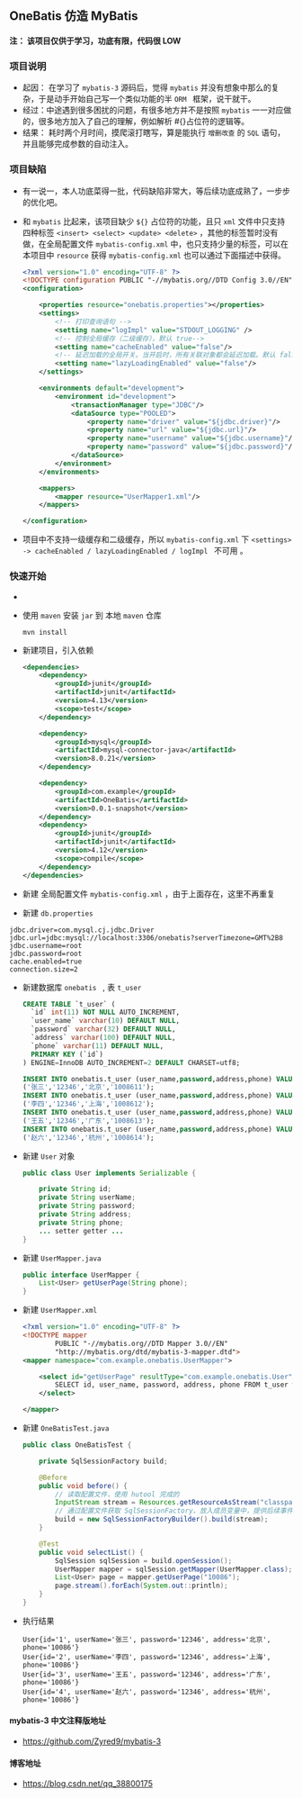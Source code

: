 ## OneBatis 仿造 MyBatis



#### 注： 该项目仅供于学习，功底有限，代码很 LOW



###  项目说明

- 起因： 在学习了 `mybatis-3` 源码后，觉得 `mybatis` 并没有想象中那么的复杂，于是动手开始自己写一个类似功能的半 `ORM ` 框架，说干就干。
- 经过：中途遇到很多困扰的问题，有很多地方并不是按照 `mybatis` 一一对应做的，很多地方加入了自己的理解，例如解析 #{}占位符的逻辑等。
- 结果： 耗时两个月时间，摸爬滚打瞎写，算是能执行 `增删改查` 的 `SQL` 语句，并且能够完成参数的自动注入。

### 项目缺陷

- 有一说一，本人功底菜得一批，代码缺陷非常大，等后续功底成熟了，一步步的优化吧。

- 和 `mybatis` 比起来，该项目缺少 `${}` 占位符的功能，且只 `xml` 文件中只支持四种标签 `<insert> <select> <update> <delete>` ，其他的标签暂时没有做，在全局配置文件 `mybatis-config.xml` 中，也只支持少量的标签，可以在本项目中 `resource` 获得 `mybatis-config.xml` 也可以通过下面描述中获得。

  ```xml
  <?xml version="1.0" encoding="UTF-8" ?>
  <!DOCTYPE configuration PUBLIC "-//mybatis.org//DTD Config 3.0//EN" "http://mybatis.org/dtd/mybatis-3-config.dtd">
  <configuration>
  
      <properties resource="onebatis.properties"></properties>
      <settings>
          <!-- 打印查询语句 -->
          <setting name="logImpl" value="STDOUT_LOGGING" />
          <!-- 控制全局缓存（二级缓存），默认 true-->
          <setting name="cacheEnabled" value="false"/>
          <!-- 延迟加载的全局开关。当开启时，所有关联对象都会延迟加载。默认 false  -->
          <setting name="lazyLoadingEnabled" value="false"/>
      </settings>
  
      <environments default="development">
          <environment id="development">
              <transactionManager type="JDBC"/>
              <dataSource type="POOLED">
                  <property name="driver" value="${jdbc.driver}"/>
                  <property name="url" value="${jdbc.url}"/>
                  <property name="username" value="${jdbc.username}"/>
                  <property name="password" value="${jdbc.password}"/>
              </dataSource>
          </environment>
      </environments>
  
      <mappers>
          <mapper resource="UserMapper1.xml"/>
      </mappers>
  
  </configuration>
  ```

  

- 项目中不支持一级缓存和二级缓存，所以 `mybatis-config.xml` 下 `<settings> -> cacheEnabled / lazyLoadingEnabled / logImpl ` 不可用 。

### 快速开始

- [下载源码]: https://github.com/Zyred9/OneBatis

- 使用 `maven` 安装 `jar` 到 本地 `maven` 仓库

  ```shell
  mvn install
  ```

- 新建项目，引入依赖

  ```xml
  <dependencies>
      <dependency>
          <groupId>junit</groupId>
          <artifactId>junit</artifactId>
          <version>4.13</version>
          <scope>test</scope>
      </dependency>
  
      <dependency>
          <groupId>mysql</groupId>
          <artifactId>mysql-connector-java</artifactId>
          <version>8.0.21</version>
      </dependency>
  
      <dependency>
          <groupId>com.example</groupId>
          <artifactId>OneBatis</artifactId>
          <version>0.0.1-snapshot</version>
      </dependency>
      <dependency>
          <groupId>junit</groupId>
          <artifactId>junit</artifactId>
          <version>4.12</version>
          <scope>compile</scope>
      </dependency>
  </dependencies>
  ```

  

- 新建 全局配置文件 `mybatis-config.xml` ，由于上面存在，这里不再重复
- 新建 `db.properties`

```properties
jdbc.driver=com.mysql.cj.jdbc.Driver
jdbc.url=jdbc:mysql://localhost:3306/onebatis?serverTimezone=GMT%2B8
jdbc.username=root
jdbc.password=root
cache.enabled=true
connection.size=2
```

- 新建数据库 `onebatis ` , 表 `t_user`

  ```sql
  CREATE TABLE `t_user` (
    `id` int(11) NOT NULL AUTO_INCREMENT,
    `user_name` varchar(10) DEFAULT NULL,
    `password` varchar(32) DEFAULT NULL,
    `address` varchar(100) DEFAULT NULL,
    `phone` varchar(11) DEFAULT NULL,
    PRIMARY KEY (`id`)
  ) ENGINE=InnoDB AUTO_INCREMENT=2 DEFAULT CHARSET=utf8;
  
  INSERT INTO onebatis.t_user (user_name,password,address,phone) VALUES
  ('张三','12346','北京','1008611');
  INSERT INTO onebatis.t_user (user_name,password,address,phone) VALUES
  ('李四','12346','上海','1008612');
  INSERT INTO onebatis.t_user (user_name,password,address,phone) VALUES
  ('王五','12346','广东','1008613');
  INSERT INTO onebatis.t_user (user_name,password,address,phone) VALUES
  ('赵六','12346','杭州','1008614');
  ```

- 新建 `User` 对象

  ```java
  public class User implements Serializable {
  
      private String id;
      private String userName;
      private String password;
      private String address;
      private String phone;
      ... setter getter ...
  }
  ```

- 新建 `UserMapper.java`

  ```java
  public interface UserMapper {
      List<User> getUserPage(String phone);
  }
  ```

- 新建 `UserMapper.xml`

  ```xml
  <?xml version="1.0" encoding="UTF-8" ?>
  <!DOCTYPE mapper
          PUBLIC "-//mybatis.org//DTD Mapper 3.0//EN"
          "http://mybatis.org/dtd/mybatis-3-mapper.dtd">
  <mapper namespace="com.example.onebatis.UserMapper">
  
      <select id="getUserPage" resultType="com.example.onebatis.User">
          SELECT id, user_name, password, address, phone FROM t_user where phone = #{phone}
      </select>
  
  </mapper>
  ```

- 新建 `OneBatisTest.java`

  ```java
  public class OneBatisTest {
  
      private SqlSessionFactory build;
  
      @Before
      public void before() {
          // 读取配置文件，使用 hutool 完成的
          InputStream stream = Resources.getResourceAsStream("classpath:mybatis-config.xml");
          // 通过配置文件获取 SqlSessionFactory，放入成员变量中，提供后续事件
          build = new SqlSessionFactoryBuilder().build(stream);
      }
  
      @Test
      public void selectList() {
          SqlSession sqlSession = build.openSession();
          UserMapper mapper = sqlSession.getMapper(UserMapper.class);
          List<User> page = mapper.getUserPage("10086");
          page.stream().forEach(System.out::println);
      }
  }
  ```

- 执行结果

  ```text
  User{id='1', userName='张三', password='12346', address='北京', phone='10086'}
  User{id='2', userName='李四', password='12346', address='上海', phone='10086'}
  User{id='3', userName='王五', password='12346', address='广东', phone='10086'}
  User{id='4', userName='赵六', password='12346', address='杭州', phone='10086'}
  ```

#### mybatis-3 中文注释版地址

- https://github.com/Zyred9/mybatis-3

#### 博客地址

- https://blog.csdn.net/qq_38800175